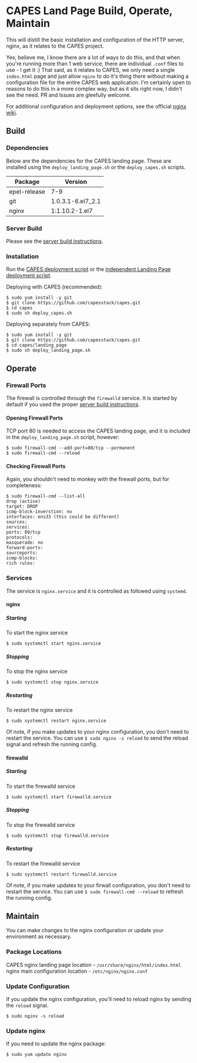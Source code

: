 # CAPES Land Page Build, Operate, Maintain
This will distill the basic installation and configuration of the HTTP server, nginx, as it relates to the CAPES project.

Yes, believe me, I know there are a lot of ways to do this, and that when you're running more than 1 web service, there are individual `.conf` files to use - I get it :) That said, as it relates to CAPES, we only need a single `index.html` page and just allow `nginx` to do it's thing there without making a configuration file for the entire CAPES web application. I'm certainly open to reasons to do this in a more complex way, but as it sits right now, I didn't see the need. PR and Issues are gleefully welcome.

For additional configuration and deployment options, see the official [nginx wiki](https://www.nginx.com/resources/wiki/).

## Build

### Dependencies
Below are the dependencies for the CAPES landing page. These are installed using the `deploy_landing_page.sh` or the `deploy_capes.sh` scripts.

| Package      | Version           |
|--------------|-------------------|
| epel-release | 7-9               |
| git          | 1.0.3.1-6.el7_2.1 |
| nginx        | 1:1.10.2-1.el7    |

### Server Build
Please see the [server build instructions](../docs/README.md#build-your-os).

### Installation
Run the [CAPES deployment script](../deploy_capes.sh) or the [independent Landing Page deployment script](deploy_landing_page.sh).

Deploying with CAPES (recommended):
```
$ sudo yum install -y git
$ git clone https://github.com/capesstack/capes.git
$ cd capes
$ sudo sh deploy_capes.sh
```
Deploying separately from CAPES:
```
$ sudo yum install -y git
$ git clone https://github.com/capesstack/capes.git
$ cd capes/landing_page
$ sudo sh deploy_landing_page.sh
```
## Operate

### Firewall Ports
The firewall is controlled through the `firewalld` service. It is started by default if you used the proper [server build instructions](../docs/README.md#build-your-os).

#### Opening Firewall Ports
TCP port 80 is needed to access the CAPES landing page, and it is included in the `deploy_landing_page.sh` script, however:
```
$ sudo firewall-cmd --add-port=80/tcp --permanent
$ sudo firewall-cmd --reload
```

#### Checking Firewall Ports
Again, you shouldn't need to monkey with the firewall ports, but for completeness:
```
$ sudo firewall-cmd --list-all
drop (active)
target: DROP
icmp-block-inverstion: no
interfaces: ens33 (this could be different)
sources:
services:
ports: 80/tcp
protocols:
masquerade: no
forward-ports:
sourceports:
icmp-blocks:
rich rules:
```

### Services
The service is `nginx.service` and it is controlled as followed using `systemd`.

#### nginx
##### Starting
To start the nginx service
```
$ sudo systemctl start nginx.service
```
##### Stopping
To stop the nginx service
```
$ sudo systemctl stop nginx.service
```
##### Restarting
To restart the nginx service
```
$ sudo systemctl restart nginx.service
```
Of note, if you make updates to your nginx configuration, you don't need to restart the service. You can use `$ sudo nginx -s reload` to send the reload signal and refresh the running config.

#### firewalld
##### Starting
To start the firewalld service
```
$ sudo systemctl start firewalld.service
```
##### Stopping
To stop the firewalld service
```
$ sudo systemctl stop firewalld.service
```
##### Restarting
To restart the firewalld service
```
$ sudo systemctl restart firewalld.service
```
Of note, if you make updates to your firwall configuration, you don't need to restart the service. You can use `$ sudo firewall-cmd --reload` to refresh the running config.

## Maintain
You can make changes to the nginx configuration or update your environment as necessary.

### Package Locations
CAPES nginx landing page location - `/usr/share/nginx/html/index.html`   
nginx main configuration location - `/etc/nginx/nginx.conf`

### Update Configuration
If you update the nginx configuration, you'll need to reload nginx by sending the `reload` signal.
```
$ sudo nginx -s reload
```

### Update nginx
If you need to update the nginx package:
```
$ sudo yum update nginx
```
